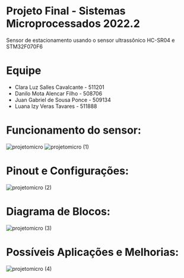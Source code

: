 # Projeto Final - Sistemas Microprocessados 2022.2
 Sensor de estacionamento usando o sensor ultrassônico HC-SR04 e STM32F070F6
 
# Equipe
* Clara Luz Salles Cavalcante - 511201
* Danilo Mota Alencar Filho - 508706
* Juan Gabriel de Sousa Ponce - 509134
* Luana Izy Veras Tavares - 511888

# Funcionamento do sensor:
![projetomicro](https://user-images.githubusercontent.com/95931755/207395179-aa8bb259-ea76-48ea-8979-bd04fe6693db.png)
![projetomicro (1)](https://user-images.githubusercontent.com/95931755/207395263-5a2eb3a3-7a3b-461a-b02d-8a71809343ee.png)

# Pinout e Configurações:
![projetomicro (2)](https://user-images.githubusercontent.com/95931755/207395314-a3b856ce-94ed-4190-850f-b20a88b5ab41.png)

# Diagrama de Blocos:
![projetomicro (3)](https://user-images.githubusercontent.com/95931755/207395329-2b976bcd-0e71-4d2c-ad40-9f6fd796567b.png)

# Possíveis Aplicações e Melhorias:
![projetomicro (4)](https://user-images.githubusercontent.com/95931755/207395140-4fe075fa-81de-461a-9148-b33bbc741fd2.png)

